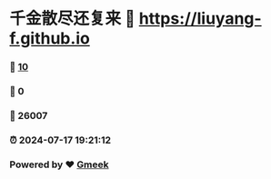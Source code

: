 # 千金散尽还复来 :link: https://liuyang-f.github.io 
### :page_facing_up: [10](https://liuyang-f.github.io/tag.html) 
### :speech_balloon: 0 
### :hibiscus: 26007 
### :alarm_clock: 2024-07-17 19:21:12 
### Powered by :heart: [Gmeek](https://github.com/Meekdai/Gmeek)
